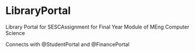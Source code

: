 # LibraryPortal
Library Portal for SESCAssignment for Final Year Module of MEng Computer Science

Connects with @StudentPortal and @FinancePortal
